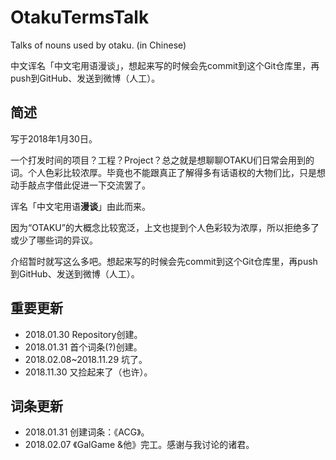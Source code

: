 # OtakuTermsTalk
Talks of nouns used by otaku. (in Chinese)

中文诨名「中文宅用语漫谈」，想起来写的时候会先commit到这个Git仓库里，再push到GitHub、发送到微博（人工）。

## 简述
写于2018年1月30日。

一个打发时间的项目？工程？Project？总之就是想聊聊OTAKU们日常会用到的词。个人色彩比较浓厚。毕竟也不能跟真正了解得多有话语权的大物们比，只是想动手敲点字借此促进一下交流罢了。

诨名「中文宅用语**漫谈**」由此而来。

因为“OTAKU”的大概念比较宽泛，上文也提到个人色彩较为浓厚，所以拒绝多了或少了哪些词的异议。

介绍暂时就写这么多吧。想起来写的时候会先commit到这个Git仓库里，再push到GitHub、发送到微博（人工）。

## 重要更新
- 2018.01.30 Repository创建。
- 2018.01.31 首个词条(?)创建。 
- 2018.02.08~2018.11.29 坑了。
- 2018.11.30 又捡起来了（也许）。

## 词条更新
- 2018.01.31 创建词条：《ACG》。
- 2018.02.07 《GalGame &他》完工。感谢与我讨论的诸君。
